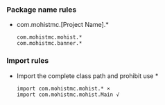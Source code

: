 ### Package name rules

* com.mohistmc.[Project Name].*
  ```
  com.mohistmc.mohist.*
  com.mohistmc.banner.*  
  ```

### Import rules

* Import the complete class path and prohibit use *
  ```
  import com.mohistmc.mohist.* ×
  import com.mohistmc.mohist.Main √
  ```
